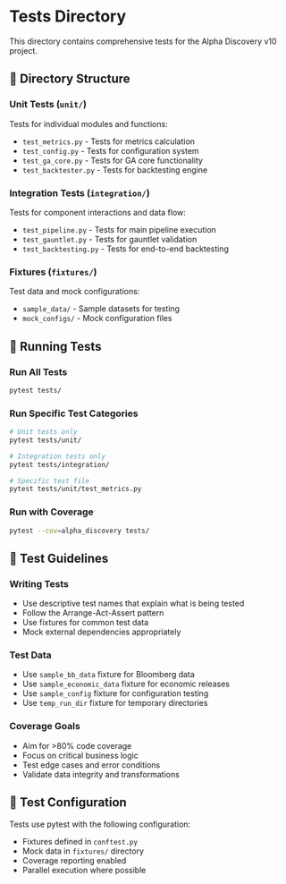 # Tests Directory

This directory contains comprehensive tests for the Alpha Discovery v10 project.

## 📁 Directory Structure

### Unit Tests (`unit/`)
Tests for individual modules and functions:
- `test_metrics.py` - Tests for metrics calculation
- `test_config.py` - Tests for configuration system
- `test_ga_core.py` - Tests for GA core functionality
- `test_backtester.py` - Tests for backtesting engine

### Integration Tests (`integration/`)
Tests for component interactions and data flow:
- `test_pipeline.py` - Tests for main pipeline execution
- `test_gauntlet.py` - Tests for gauntlet validation
- `test_backtesting.py` - Tests for end-to-end backtesting

### Fixtures (`fixtures/`)
Test data and mock configurations:
- `sample_data/` - Sample datasets for testing
- `mock_configs/` - Mock configuration files

## 🚀 Running Tests

### Run All Tests
```bash
pytest tests/
```

### Run Specific Test Categories
```bash
# Unit tests only
pytest tests/unit/

# Integration tests only
pytest tests/integration/

# Specific test file
pytest tests/unit/test_metrics.py
```

### Run with Coverage
```bash
pytest --cov=alpha_discovery tests/
```

## 📝 Test Guidelines

### Writing Tests
- Use descriptive test names that explain what is being tested
- Follow the Arrange-Act-Assert pattern
- Use fixtures for common test data
- Mock external dependencies appropriately

### Test Data
- Use `sample_bb_data` fixture for Bloomberg data
- Use `sample_economic_data` fixture for economic releases
- Use `sample_config` fixture for configuration testing
- Use `temp_run_dir` fixture for temporary directories

### Coverage Goals
- Aim for >80% code coverage
- Focus on critical business logic
- Test edge cases and error conditions
- Validate data integrity and transformations

## 🔧 Test Configuration

Tests use pytest with the following configuration:
- Fixtures defined in `conftest.py`
- Mock data in `fixtures/` directory
- Coverage reporting enabled
- Parallel execution where possible
